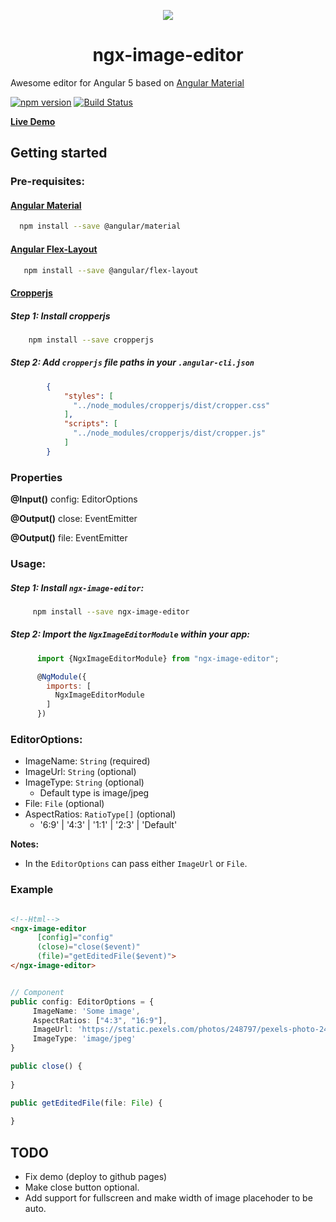 



<p align="center">
  <img  style="text-align: center;" src="https://github.com/Centroida/ngx-image-editor/raw/master/assets/editor.png">
  <h1 align="center">ngx-image-editor</h1>
</p>


Awesome editor for Angular 5 based on [Angular Material](https://github.com/angular/material2)

[![npm version](https://badge.fury.io/js/ngx-image-editor.svg)](https://badge.fury.io/js/ngx-image-editor)
[![Build Status](https://travis-ci.org/Centroida/ngx-image-editor.svg?branch=master)](https://travis-ci.org/Centroida/ngx-image-editor)

**[Live Demo](https://ngx-image-editor.firebaseapp.com/)**

## Getting started

### Pre-requisites:

#### [Angular Material](https://material.angular.io/)

```bash
  npm install --save @angular/material
```
#### [Angular Flex-Layout](https://github.com/angular/flex-layout)

```bash
   npm install --save @angular/flex-layout
```

#### [Cropperjs](https://github.com/fengyuanchen/cropper)

##### Step 1: Install cropperjs
    
```bash
    npm install --save cropperjs
```
##### Step 2: Add `cropperjs` file paths in your `.angular-cli.json`
      
```json
        {
            "styles": [
              "../node_modules/cropperjs/dist/cropper.css"
            ],
            "scripts": [
              "../node_modules/cropperjs/dist/cropper.js"
            ]
        }
```

### Properties
   **@Input()**
   config: EditorOptions
   
   **@Output()**
   close: EventEmitter<void>
  
   **@Output()**
   file: EventEmitter<File>


### Usage:

#####  Step 1: Install `ngx-image-editor`:
```bash
     npm install --save ngx-image-editor
```
    
##### Step 2: Import the `NgxImageEditorModule` within your app:
```js
      import {NgxImageEditorModule} from "ngx-image-editor";

      @NgModule({
        imports: [
          NgxImageEditorModule
        ]
      })
```
### EditorOptions:
  - ImageName: `String` (required)
  - ImageUrl: `String`  (optional)
  - ImageType: `String` (optional)
    - Default type is image/jpeg
  - File: `File` (optional)
  - AspectRatios: `RatioType[]` (optional)
    - '6:9' | '4:3' | '1:1' | '2:3' | 'Default'

**Notes:**
- In the `EditorOptions` can pass either `ImageUrl` or `File`.


### Example

```html

<!--Html-->
<ngx-image-editor 
      [config]="config" 
      (close)="close($event)" 
      (file)="getEditedFile($event)">
</ngx-image-editor>

```
```typescript

// Component
public config: EditorOptions = {
     ImageName: 'Some image',
     AspectRatios: ["4:3", "16:9"],
     ImageUrl: 'https://static.pexels.com/photos/248797/pexels-photo-248797.jpeg',
     ImageType: 'image/jpeg'
}

public close() {
    
}

public getEditedFile(file: File) {
    
}
```


## TODO
  * Fix demo (deploy to github pages)
  * Make close button optional.
  * Add support for fullscreen and make width of image placehoder to be auto.



